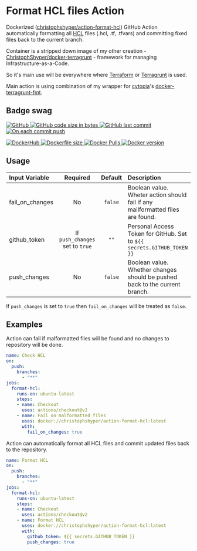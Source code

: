 # Format HCL files Action

Dockerized ([christophshyper/action-format-hcl](https://hub.docker.com/repository/docker/christophshyper/action-format-hcl)) GitHub Action automatically formatting all [HCL](https://github.com/hashicorp/hcl) files (.hcl, .tf, .tfvars) and committing fixed files back to the current branch.

Container is a stripped down image of my other creation - [ChristophShyper/docker-terragrunt](https://github.com/ChristophShyper/docker-terragrunt) - framework for managing Infrastructure-as-a-Code.

So it's main use will be everywhere where [Terraform](https://github.com/hashicorp/terraform) or [Terragrunt](https://github.com/gruntwork-io/terragrunt) is used.

Main action is using combination of my wrapper for [cytopia](https://github.com/cytopia)'s [docker-terragrunt-fmt](https://github.com/cytopia/docker-terragrunt-fmt/tree/3f8964bea0db043a05d4a8d622f94a07f109b5a7).

## Badge swag
[
![GitHub](https://img.shields.io/badge/github-ChristophShyper%2Faction--format--hcl-brightgreen.svg?style=flat-square&logo=github)
![GitHub code size in bytes](https://img.shields.io/github/languages/code-size/christophshyper/action-format-hcl?color=brightgreen&label=Code%20size&style=flat-square&logo=github)
![GitHub last commit](https://img.shields.io/github/last-commit/christophshyper/action-format-hcl?color=brightgreen&label=Last%20commit&style=flat-square&logo=github)
![On each commit push](https://img.shields.io/github/workflow/status/christophshyper/action-format-hcl/On%20each%20commit%20push?color=brightgreen&label=Actions&logo=github&style=flat-square)
](https://github.com/christophshyper/action-format-hcl "shields.io")

[
![DockerHub](https://img.shields.io/badge/docker-christophshyper%2Faction--format--hcl-blue.svg?style=flat-square&logo=docker)
![Dockerfile size](https://img.shields.io/github/size/christophshyper/action-format-hcl/Dockerfile?label=Dockerfile&style=flat-square&logo=docker)
![Docker Pulls](https://img.shields.io/docker/pulls/christophshyper/action-format-hcl?color=blue&label=Pulls&logo=docker&style=flat-square)
![Docker version](https://img.shields.io/docker/v/christophshyper/action-format-hcl?color=blue&label=Version&logo=docker&style=flat-square)
](https://hub.docker.com/r/christophshyper/action-format-hcl "shields.io")

## Usage

Input Variable | Required | Default |Description
:--- | :---: | :---: | :---
fail_on_changes | No | `false` | Boolean value. Wheter action should fail if any mailformatted files are found.
github_token | If `push_changes` set to `true` | `""` | Personal Access Token for GitHub. Set to `${{ secrets.GITHUB_TOKEN }}`
push_changes | No | `false` | Boolean value. Whether changes should be pushed back to the current branch.

If `push_changes` is set to `true` then `fail_on_changes` will be treated as `false`.

## Examples

Action can fail if malformatted files will be found and no changes to repository will be done.
```yaml
name: Check HCL
on:
  push:
    branches:
      - "**"
jobs:
  format-hcl:
    runs-on: ubuntu-latest
    steps:
    - name: Checkout
      uses: actions/checkout@v2
    - name: Fail on malformatted files
      uses: docker://christophshyper/action-format-hcl:latest
      with:
        fail_on_changes: true
```

Action can automatically format all HCL files and commit updated files back to the repository.
```yaml
name: Format HCL
on:
  push:
    branches:
      - "**"
jobs:
  format-hcl:
    runs-on: ubuntu-latest
    steps:
    - name: Checkout
      uses: actions/checkout@v2
    - name: Format HCL
      uses: docker://christophshyper/action-format-hcl:latest
      with:
        github_token: ${{ secrets.GITHUB_TOKEN }}
        push_changes: true
```
